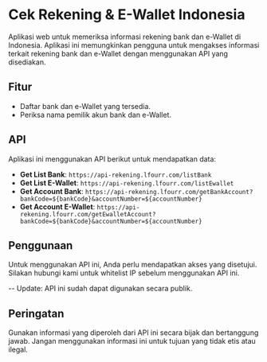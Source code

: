 # Cek Rekening & E-Wallet Indonesia

Aplikasi web untuk memeriksa informasi rekening bank dan e-Wallet di Indonesia. Aplikasi ini memungkinkan pengguna untuk mengakses informasi terkait rekening bank dan e-Wallet dengan menggunakan API yang disediakan.

## Fitur

- Daftar bank dan e-Wallet yang tersedia.
- Periksa nama pemilik akun bank dan e-Wallet.

## API

Aplikasi ini menggunakan API berikut untuk mendapatkan data:

- **Get List Bank**: `https://api-rekening.lfourr.com/listBank`
- **Get List E-Wallet**: `https://api-rekening.lfourr.com/listEwallet`
- **Get Account Bank**: `https://api-rekening.lfourr.com/getBankAccount?bankCode=${bankCode}&accountNumber=${accountNumber}`
- **Get Account E-Wallet**: `https://api-rekening.lfourr.com/getEwalletAccount?bankCode=${bankCode}&accountNumber=${accountNumber}`

## Penggunaan

Untuk menggunakan API ini, Anda perlu mendapatkan akses yang disetujui. Silakan hubungi kami untuk whitelist IP sebelum menggunakan API ini.

-- Update: API ini sudah dapat digunakan secara publik.

## Peringatan

Gunakan informasi yang diperoleh dari API ini secara bijak dan bertanggung jawab. Jangan menggunakan informasi ini untuk tujuan yang tidak etis atau ilegal.
